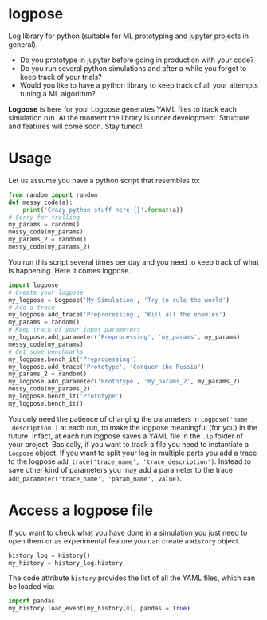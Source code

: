 # logpose
Log library for python (suitable for ML prototyping and jupyter projects in general).

- Do you prototype in jupyter before going in production with your code?
- Do you run several python simulations and after a while you forget to keep track of your trials?
- Would you like to have a python library to keep track of all your attempts tuning a ML algorithm?

**Logpose** is here for you! Logpose generates YAML files to track each simulation run. 
At the moment the library is under development. Structure and features will come soon.
Stay tuned!

# Usage
Let us assume you have a python script that resembles to:
```python
from random import random
def messy_code(a):
    print('Crazy python stuff here {}'.format(a))
# Sorry for trolling
my_params = random() 
messy_code(my_params)
my_params_2 = random()
messy_code(my_params_2)
```
You run this script several times per day and you need to keep track of what is happening.
Here it comes logpose.
```python
import logpose
# Create your logpose
my_logpose = Logpose('My Simulation', 'Try to rule the world')
# Add a trace
my_logpose.add_trace('Preprocessing', 'Kill all the enemies')
my_params = random()
# Keep track of your input parameters
my_logpose.add_parameter('Preprocessing', 'my_params', my_params)
messy_code(my_params)
# Get some benchmarks
my_logpose.bench_it('Preprocessing')
my_logpose.add_trace('Prototype', 'Conquer the Russia')
my_params_2 = random()
my_logpose.add_parameter('Prototype', 'my_params_2', my_params_2)
messy_code(my_params_2)
my_logpose.bench_it('Prototype')
my_logpose.bench_it()
```
You only need the patience of changing the parameters in `Logpose('name', 'description')` at each run, to make the logpose meaningful (for you) in the future.
Infact, at each run logpose saves a YAML file in the `.lp` folder of your project.
Basically, if you want to track a file you need to instantiate a `Logpose` object.
If you want to split your log in multiple parts you add a trace to the logpose `add_trace('trace_name', 'trace_description')`. Instead to save other kind of parameters you may add a parameter to the trace `add_parameter('trace_name', 'param_name', value)`.
# Access a logpose file
If you want to check what you have done in a simulation you just need to open them or as experimental feature you can create a `History` object.
```python
history_log = History()
my_history = history_log.history
```
The code attribute `history` provides the list of all the YAML files, which can be loaded via:
```python
import pandas
my_history.load_event(my_history[0], pandas = True)
```